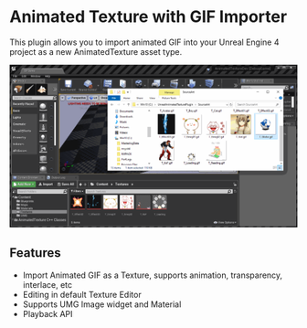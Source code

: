# Animated Texture with GIF Importer

This plugin allows you to import animated GIF into your Unreal Engine 4 project as a new AnimatedTexture asset type.

![DEMO](./Docs/Demo.gif)

## Features

* Import Animated GIF as a Texture, supports animation, transparency, interlace, etc
* Editing in default Texture Editor
* Supports UMG Image widget and Material
* Playback API

